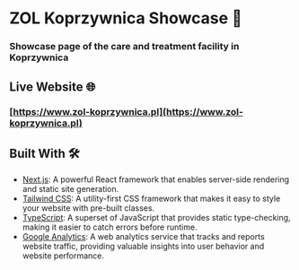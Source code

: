 # **ZOL Koprzywnica Showcase** :art:

### Showcase page of the care and treatment facility in Koprzywnica

## **Live Website** :globe_with_meridians:

### [https://www.zol-koprzywnica.pl](https://www.zol-koprzywnica.pl)

## Built With :hammer_and_wrench:

- [Next.js](https://nextjs.org/): A powerful React framework that enables server-side rendering and static site generation.
- [Tailwind CSS](https://tailwindcss.com/): A utility-first CSS framework that makes it easy to style your website with pre-built classes.
- [TypeScript](https://www.typescriptlang.org/): A superset of JavaScript that provides static type-checking, making it easier to catch errors before runtime.
- [Google Analytics](https://analytics.google.com/): A web analytics service that tracks and reports website traffic, providing valuable insights into user behavior and website performance.

